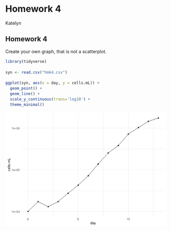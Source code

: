 Homework 4
================
Katelyn

## Homework 4

Create your own graph, that is not a scatterplot.

``` r
library(tidyverse)

syn <- read.csv("hmk4.csv")

ggplot(syn, aes(x = day, y = cells.mL)) +
  geom_point() +
  geom_line() +
  scale_y_continuous(trans='log10') +
  theme_minimal() 
```

![](hmk_04_files/figure-gfm/unnamed-chunk-1-1.png)
